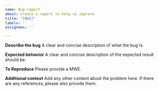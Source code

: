 ```yaml
---
name: Bug report
about: Create a report to help us improve
title: "[BUG]"
labels: ''
assignees: ''

---
```


**Describe the bug**
A clear and concise description of what the bug is.

**Expected behavior**
A clear and concise description of the expected result should be.

**To Reproduce**
Please provide a MWE.

**Additional context**
Add any other context about the problem here. If there are any references, please also provide them.
